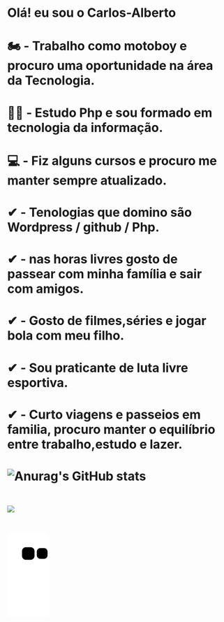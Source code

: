  #                    Olá! eu sou o Carlos-Alberto

 #  🏍 -  Trabalho como motoboy e procuro uma oportunidade na área da Tecnologia.
 # 👨‍💻 - Estudo Php e sou formado em tecnologia da informação. 
 # 💻 - Fiz alguns cursos e procuro me manter sempre atualizado.
 # ✔  - Tenologias que domino são Wordpress / github / Php. 
    
 # ✔  - nas horas livres gosto de passear com minha família e sair com amigos.
 # ✔  - Gosto de filmes,séries e jogar bola com meu filho.
 # ✔  - Sou praticante de luta livre esportiva. 
 # ✔  - Curto viagens e passeios em familia, procuro manter o equilíbrio entre trabalho,estudo e lazer.

   ##
   
# 
# ![Anurag's GitHub stats](https://github-readme-stats.vercel.app/api?username=carlos-37&show_icons=true&theme=tokyonight)
#
# <a href="https://www.linkedin.com/in/carlos-alberto-junior-5a521621a/" target="_blank"><img src="https://img.shields.io/badge/-LinkedIn-%230077B5?style=for-the-       #  badge&logo=linkedin&logoColor=white" target="_blank"></a> 
#
# ![Snake animation](https://github.com/DevBatista1/DevBatista1/blob/output/github-contribution-grid-snake.svg)
# </div>
